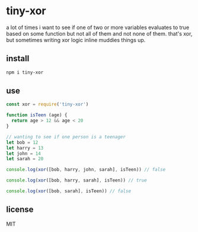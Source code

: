 # tiny-xor

a lot of times i want to see if one of two or more variables evaluates to true based on some function but not all of them and not none of them. that's xor, but sometimes writing xor logic inline muddies things up.

## install
```bash
npm i tiny-xor
```

## use
```javascript
const xor = require('tiny-xor')

function isTeen (age) {
  return age > 12 && age < 20
}

// wanting to see if one person is a teenager
let bob = 12
let harry = 13
let john = 14
let sarah = 20

console.log(xor([bob, harry, john, sarah], isTeen)) // false

console.log(xor([bob, harry, sarah], isTeen)) // true

console.log(xor([bob, sarah], isTeen)) // false

```

## license
MIT
